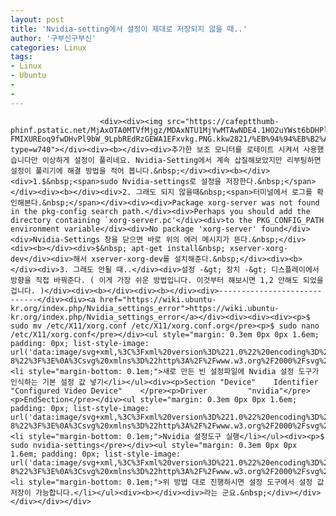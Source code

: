 ```yaml
---
layout: post
title: 'Nvidia-setting에서 설정이 제대로 저장되지 않을 때..'
author: '구부신구부신'
categories: Linux
tags:
- Linux
- Ubuntu
-
- 
---
```



<script> location.href='https://cafe.naver.com/develoid/864031' ; </script>


















						<div><div><img src="https://cafeptthumb-phinf.pstatic.net/MjAxOTA0MTVfMjgz/MDAxNTU1MjYwMTAwNDE4.1HO2uYWst6bDHPlbGFn4RBVh7LKTLfWg0cLsDCEo0Ksg.0F-FMIXUREoq9fwDHvPl9bW_9LpbREdRzGEWA1EFxvkg.PNG.kkw2821/%EB%94%94%EB%B2%A8%EB%A1%9C%EC%9D%B4%EB%93%9C_%EA%B8%80%EC%96%91%EC%8B%9D_%EB%94%94%ED%8F%B4%ED%8A%B8.png?type=w740"></div><div><b></div><div>추가한 보조 모니터를 로테이트 시켜서 사용했습니다만 이상하게 설정이 풀리네요. Nvidia-Setting에서 계속 삽질해보았지만 리부팅하면 설정이 풀리기에 해결 방법을 적어 봅니다.&nbsp;</div><div><b></div><div>1.$&nbsp;<span>sudo Nvidia-settings로 설정을 저장한다.&nbsp;</span></div><div><b></div><div>2. 그래도 되지 않을때&nbsp;<span>터미널에서 로그를 확인해본다.&nbsp;</span></div><div><div>Package xorg-server was not found in the pkg-config search path.</div><div>Perhaps you should add the directory containing `xorg-server.pc'</div><div>to the PKG_CONFIG_PATH environment variable</div><div>No package 'xorg-server' found</div><div>Nvidia-Settings 창을 닫으면 바로 위의 에러 메시지가 뜬다.&nbsp;</div><div><b></div><div>$&nbsp; apt-get install&nbsp; xserver-xorg-dev</div><div>해서 xserver-xorg-dev를 설치해준다.&nbsp;</div><div><b></div><div>3. 그래도 안될 때..</div><div>설정 -&gt; 장치 -&gt; 디스플레이에서 방향을 직접 바꿔준다. ( 이게 가장 쉬운 방법입니다. 이것부터 해보시면 1,2 안해도 되었을 겁니다. )</div><div><b></div><div><b></div><div>-----------------------------</div><div><a href="https://wiki.ubuntu-kr.org/index.php/Nvidia_settings_error">https://wiki.ubuntu-kr.org/index.php/Nvidia_settings_error</a></div><div><div><div><p>$ sudo mv /etc/X11/xorg.conf /etc/X11/xorg.conf.org</pre><p>$ sudo nano /etc/X11/xorg.conf</pre></div><ul style="margin: 0.3em 0px 0px 1.6em; padding: 0px; list-style-image: url('data:image/svg+xml,%3C%3Fxml%20version%3D%221.0%22%20encoding%3D%22UTF-8%22%3F%3E%0A%3Csvg%20xmlns%3D%22http%3A%2F%2Fwww.w3.org%2F2000%2Fsvg%22%20version%3D%221.1%22%20width%3D%225%22%20height%3D%2213%22%3E%0A%3Ccircle%20cx%3D%222.5%22%20cy%3D%229.5%22%20r%3D%222.5%22%20fill%3D%22%2300528c%22%2F%3E%0A%3C%2Fsvg%3E%0A');"><li style="margin-bottom: 0.1em;">새로 만든 빈 설정파일에 Nvidia 설정 도구가 인식하는 기본 설정 값 넣기</li></ul><div><p>Section "Device"    Identifier     "Configured Video Device"    </pre><p>Driver         "nvidia"</pre><p>EndSection</pre></div><ul style="margin: 0.3em 0px 0px 1.6em; padding: 0px; list-style-image: url('data:image/svg+xml,%3C%3Fxml%20version%3D%221.0%22%20encoding%3D%22UTF-8%22%3F%3E%0A%3Csvg%20xmlns%3D%22http%3A%2F%2Fwww.w3.org%2F2000%2Fsvg%22%20version%3D%221.1%22%20width%3D%225%22%20height%3D%2213%22%3E%0A%3Ccircle%20cx%3D%222.5%22%20cy%3D%229.5%22%20r%3D%222.5%22%20fill%3D%22%2300528c%22%2F%3E%0A%3C%2Fsvg%3E%0A');"><li style="margin-bottom: 0.1em;">Nvidia 설정도구 실행</li></ul><div><p>$ sudo nvidia-settings</pre></div><ul style="margin: 0.3em 0px 0px 1.6em; padding: 0px; list-style-image: url('data:image/svg+xml,%3C%3Fxml%20version%3D%221.0%22%20encoding%3D%22UTF-8%22%3F%3E%0A%3Csvg%20xmlns%3D%22http%3A%2F%2Fwww.w3.org%2F2000%2Fsvg%22%20version%3D%221.1%22%20width%3D%225%22%20height%3D%2213%22%3E%0A%3Ccircle%20cx%3D%222.5%22%20cy%3D%229.5%22%20r%3D%222.5%22%20fill%3D%22%2300528c%22%2F%3E%0A%3C%2Fsvg%3E%0A');"><li style="margin-bottom: 0.1em;">위 방법 대로 진행하시면 설정 도구에서 설정 값 저장이 가능합니다.</li></ul><div><b></div><div>라는 군요.&nbsp;</div></div></div></div></div>

